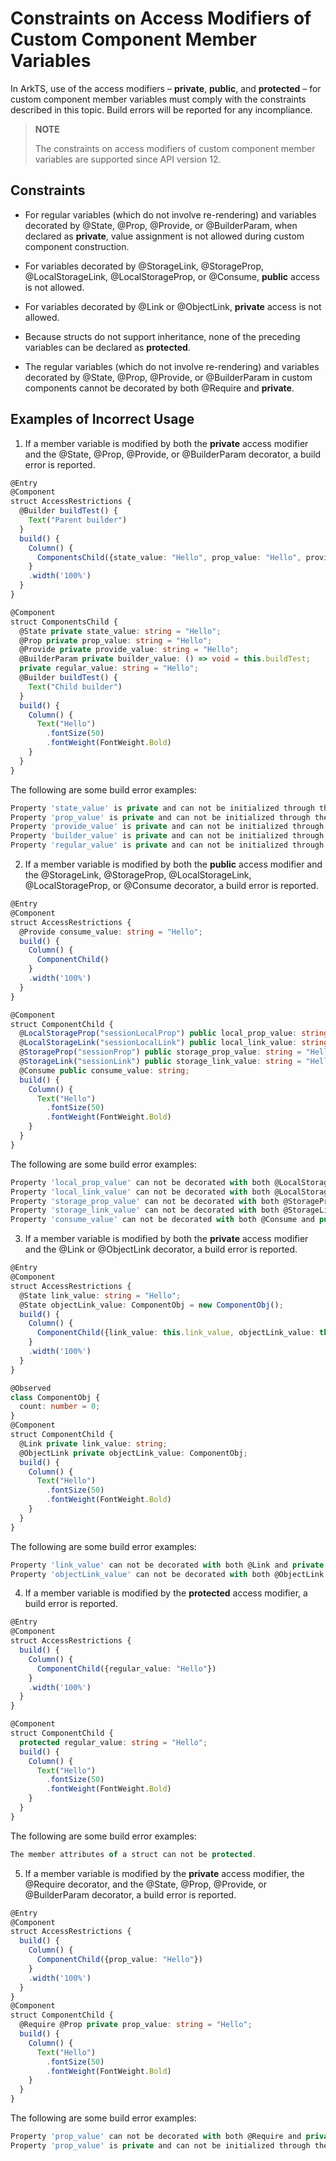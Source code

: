 # Constraints on Access Modifiers of Custom Component Member Variables


In ArkTS, use of the access modifiers – **private**, **public**, and **protected** – for custom component member variables must comply with the constraints described in this topic. Build errors will be reported for any incompliance.


> **NOTE**
>
> The constraints on access modifiers of custom component member variables are supported since API version 12.


## Constraints

- For regular variables (which do not involve re-rendering) and variables decorated by \@State, \@Prop, \@Provide, or \@BuilderParam, when declared as **private**, value assignment is not allowed during custom component construction.

- For variables decorated by \@StorageLink, \@StorageProp, \@LocalStorageLink, \@LocalStorageProp, or \@Consume, **public** access is not allowed.

- For variables decorated by \@Link or \@ObjectLink, **private** access is not allowed.

- Because structs do not support inheritance, none of the preceding variables can be declared as **protected**.

- The regular variables (which do not involve re-rendering) and variables decorated by \@State, \@Prop, \@Provide, or \@BuilderParam in custom components cannot be decorated by both \@Require and **private**.


## Examples of Incorrect Usage

1. If a member variable is modified by both the **private** access modifier and the \@State, \@Prop, \@Provide, or \@BuilderParam decorator, a build error is reported.

```ts
@Entry
@Component
struct AccessRestrictions {
  @Builder buildTest() {
    Text("Parent builder")
  }
  build() {
    Column() {
      ComponentsChild({state_value: "Hello", prop_value: "Hello", provide_value: "Hello", builder_value: this.buildTest, regular_value: "Hello"})
    }
    .width('100%')
  }
}

@Component
struct ComponentsChild {
  @State private state_value: string = "Hello";
  @Prop private prop_value: string = "Hello";
  @Provide private provide_value: string = "Hello";
  @BuilderParam private builder_value: () => void = this.buildTest;
  private regular_value: string = "Hello";
  @Builder buildTest() {
    Text("Child builder")
  }
  build() {
    Column() {
      Text("Hello")
        .fontSize(50)
        .fontWeight(FontWeight.Bold)
    }
  }
}
```

The following are some build error examples:

```ts
Property 'state_value' is private and can not be initialized through the component constructor.
Property 'prop_value' is private and can not be initialized through the component constructor.
Property 'provide_value' is private and can not be initialized through the component constructor.
Property 'builder_value' is private and can not be initialized through the component constructor.
Property 'regular_value' is private and can not be initialized through the component constructor.
```

2. If a member variable is modified by both the **public** access modifier and the \@StorageLink, \@StorageProp, \@LocalStorageLink, \@LocalStorageProp, or \@Consume decorator, a build error is reported.

```ts
@Entry
@Component
struct AccessRestrictions {
  @Provide consume_value: string = "Hello";
  build() {
    Column() {
      ComponentChild()
    }
    .width('100%')
  }
}

@Component
struct ComponentChild {
  @LocalStorageProp("sessionLocalProp") public local_prop_value: string = "Hello";
  @LocalStorageLink("sessionLocalLink") public local_link_value: string = "Hello";
  @StorageProp("sessionProp") public storage_prop_value: string = "Hello";
  @StorageLink("sessionLink") public storage_link_value: string = "Hello";
  @Consume public consume_value: string;
  build() {
    Column() {
      Text("Hello")
        .fontSize(50)
        .fontWeight(FontWeight.Bold)
    }
  }
}
```

The following are some build error examples:

```ts
Property 'local_prop_value' can not be decorated with both @LocalStorageProp and public.
Property 'local_link_value' can not be decorated with both @LocalStorageLink and public.
Property 'storage_prop_value' can not be decorated with both @StorageProp and public.
Property 'storage_link_value' can not be decorated with both @StorageLink and public.
Property 'consume_value' can not be decorated with both @Consume and public.
```

3. If a member variable is modified by both the **private** access modifier and the \@Link or \@ObjectLink decorator, a build error is reported.

```ts
@Entry
@Component
struct AccessRestrictions {
  @State link_value: string = "Hello";
  @State objectLink_value: ComponentObj = new ComponentObj();
  build() {
    Column() {
      ComponentChild({link_value: this.link_value, objectLink_value: this.objectLink_value})
    }
    .width('100%')
  }
}

@Observed
class ComponentObj {
  count: number = 0;
}
@Component
struct ComponentChild {
  @Link private link_value: string;
  @ObjectLink private objectLink_value: ComponentObj;
  build() {
    Column() {
      Text("Hello")
        .fontSize(50)
        .fontWeight(FontWeight.Bold)
    }
  }
}
```

The following are some build error examples:

```ts
Property 'link_value' can not be decorated with both @Link and private.
Property 'objectLink_value' can not be decorated with both @ObjectLink and private.
```

4. If a member variable is modified by the **protected** access modifier, a build error is reported.

```ts
@Entry
@Component
struct AccessRestrictions {
  build() {
    Column() {
      ComponentChild({regular_value: "Hello"})
    }
    .width('100%')
  }
}

@Component
struct ComponentChild {
  protected regular_value: string = "Hello";
  build() {
    Column() {
      Text("Hello")
        .fontSize(50)
        .fontWeight(FontWeight.Bold)
    }
  }
}
```

The following are some build error examples:

```ts
The member attributes of a struct can not be protected.
```

5. If a member variable is modified by the **private** access modifier, the \@Require decorator, and the \@State, \@Prop, \@Provide, or \@BuilderParam decorator, a build error is reported.

```ts
@Entry
@Component
struct AccessRestrictions {
  build() {
    Column() {
      ComponentChild({prop_value: "Hello"})
    }
    .width('100%')
  }
}
@Component
struct ComponentChild {
  @Require @Prop private prop_value: string = "Hello";
  build() {
    Column() {
      Text("Hello")
        .fontSize(50)
        .fontWeight(FontWeight.Bold)
    }
  }
}
```

The following are some build error examples:

```ts
Property 'prop_value' can not be decorated with both @Require and private.
Property 'prop_value' is private and can not be initialized through the component constructor.
```
